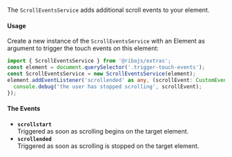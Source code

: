 The `ScrollEventsService` adds additional scroll events to your element.

#### Usage

Create a new instance of the `ScrollEventsService` with an Element as argument to trigger the touch events on this element:

```ts
import { ScrollEventsService } from '@ribajs/extras';
const element = document.querySelector('.trigger-touch-events');
const ScrollEventsService = new ScrollEventsService(element);
element.addEventListener('scrollended' as any, (scrollEvent: CustomEvent) => {
  console.debug('the user has stopped scrolling', scrollEvent);
});
```

#### The Events

+ **`scrollstart`**  
Triggered as soon as scrolling begins on the target element.
+ **`scrollended`**  
Triggered as soon as scrolling is stopped on the target element.

